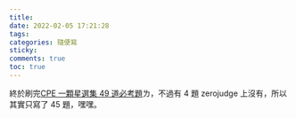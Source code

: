 ```yaml
---
title: 
date: 2022-02-05 17:21:28
tags:
categories: 隨便寫
sticky: 
comments: true
toc: true
---
```

終於刷完[CPE 一顆星選集 49 道必考題](https://cpe.cse.nsysu.edu.tw/environment.php#starList)ㄌ，不過有 4 題 zerojudge 上沒有，所以其實只寫了 45 題，嘿嘿。